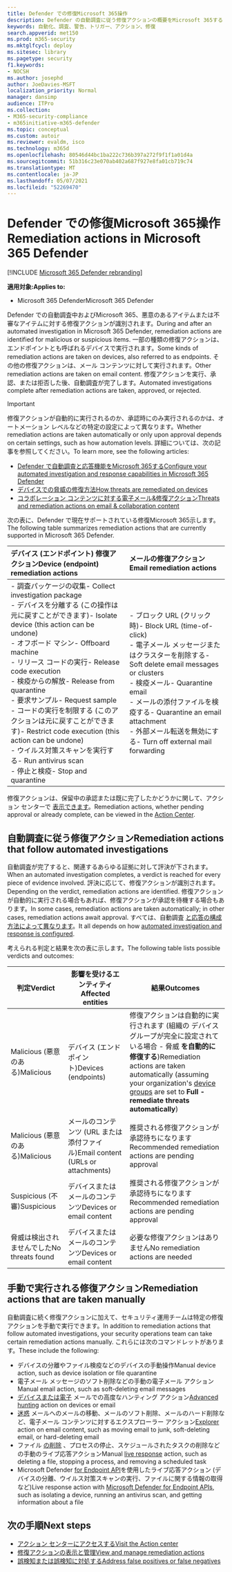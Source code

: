 ```yaml
---
title: Defender での修復Microsoft 365操作
description: Defender の自動調査に従う修復アクションの概要をMicrosoft 365する
keywords: 自動化、調査、警告、トリガー、アクション、修復
search.appverid: met150
ms.prod: m365-security
ms.mktglfcycl: deploy
ms.sitesec: library
ms.pagetype: security
f1.keywords:
- NOCSH
ms.author: josephd
author: JoeDavies-MSFT
localization_priority: Normal
manager: dansimp
audience: ITPro
ms.collection:
- M365-security-compliance
- m365initiative-m365-defender
ms.topic: conceptual
ms.custom: autoir
ms.reviewer: evaldm, isco
ms.technology: m365d
ms.openlocfilehash: 80546d44bc1ba222c736b397a272f9f1f1a01d4a
ms.sourcegitcommit: 51b316c23e070ab402a687f927e8fa01cb719c74
ms.translationtype: MT
ms.contentlocale: ja-JP
ms.lasthandoff: 05/07/2021
ms.locfileid: "52269470"
---
```

# <a name="remediation-actions-in-microsoft-365-defender"></a><span data-ttu-id="fd6a3-104">Defender での修復Microsoft 365操作</span><span class="sxs-lookup"><span data-stu-id="fd6a3-104">Remediation actions in Microsoft 365 Defender</span></span>

[!INCLUDE [Microsoft 365 Defender rebranding](../includes/microsoft-defender.md)]


<span data-ttu-id="fd6a3-105">**適用対象:**</span><span class="sxs-lookup"><span data-stu-id="fd6a3-105">**Applies to:**</span></span>
- <span data-ttu-id="fd6a3-106">Microsoft 365 Defender</span><span class="sxs-lookup"><span data-stu-id="fd6a3-106">Microsoft 365 Defender</span></span>

<span data-ttu-id="fd6a3-107">Defender での自動調査中およびMicrosoft 365、悪意のあるアイテムまたは不審なアイテムに対する修復アクションが識別されます。</span><span class="sxs-lookup"><span data-stu-id="fd6a3-107">During and after an automated investigation in Microsoft 365 Defender, remediation actions are identified for malicious or suspicious items.</span></span> <span data-ttu-id="fd6a3-108">一部の種類の修復アクションは、エンドポイントとも呼ばれるデバイスで実行されます。</span><span class="sxs-lookup"><span data-stu-id="fd6a3-108">Some kinds of remediation actions are taken on devices, also referred to as endpoints.</span></span> <span data-ttu-id="fd6a3-109">その他の修復アクションは、メール コンテンツに対して実行されます。</span><span class="sxs-lookup"><span data-stu-id="fd6a3-109">Other remediation actions are taken on email content.</span></span> <span data-ttu-id="fd6a3-110">修復アクションを実行、承認、または拒否した後、自動調査が完了します。</span><span class="sxs-lookup"><span data-stu-id="fd6a3-110">Automated investigations complete after remediation actions are taken, approved, or rejected.</span></span>

> [!IMPORTANT]
> <span data-ttu-id="fd6a3-111">修復アクションが自動的に実行されるのか、承認時にのみ実行されるのかは、オートメーション レベルなどの特定の設定によって異なります。</span><span class="sxs-lookup"><span data-stu-id="fd6a3-111">Whether remediation actions are taken automatically or only upon approval depends on certain settings, such as how automation levels.</span></span> <span data-ttu-id="fd6a3-112">詳細については、次の記事を参照してください。</span><span class="sxs-lookup"><span data-stu-id="fd6a3-112">To learn more, see the following articles:</span></span>
> - [<span data-ttu-id="fd6a3-113">Defender で自動調査と応答機能をMicrosoft 365する</span><span class="sxs-lookup"><span data-stu-id="fd6a3-113">Configure your automated investigation and response capabilities in Microsoft 365 Defender</span></span>](m365d-configure-auto-investigation-response.md)
> - [<span data-ttu-id="fd6a3-114">デバイスでの脅威の修復方法</span><span class="sxs-lookup"><span data-stu-id="fd6a3-114">How threats are remediated on devices</span></span>](../defender-endpoint/automated-investigations.md)
> - [<span data-ttu-id="fd6a3-115">コラボレーション コンテンツに対する電子メール&修復アクション</span><span class="sxs-lookup"><span data-stu-id="fd6a3-115">Threats and remediation actions on email & collaboration content</span></span>](../office-365-security/air-remediation-actions.md#threats-and-remediation-actions)

<span data-ttu-id="fd6a3-116">次の表に、Defender で現在サポートされている修復Microsoft 365示します。</span><span class="sxs-lookup"><span data-stu-id="fd6a3-116">The following table summarizes remediation actions that are currently supported in Microsoft 365 Defender.</span></span> 

|<span data-ttu-id="fd6a3-117">デバイス (エンドポイント) 修復アクション</span><span class="sxs-lookup"><span data-stu-id="fd6a3-117">Device (endpoint) remediation actions</span></span>  |<span data-ttu-id="fd6a3-118">メールの修復アクション</span><span class="sxs-lookup"><span data-stu-id="fd6a3-118">Email remediation actions</span></span>  |
|:---------|:---------|
|<span data-ttu-id="fd6a3-119">- 調査パッケージの収集</span><span class="sxs-lookup"><span data-stu-id="fd6a3-119">- Collect investigation package</span></span> <br/><span data-ttu-id="fd6a3-120">- デバイスを分離する (この操作は元に戻すことができます)</span><span class="sxs-lookup"><span data-stu-id="fd6a3-120">- Isolate device (this action can be undone)</span></span><br/><span data-ttu-id="fd6a3-121">- オフボード マシン</span><span class="sxs-lookup"><span data-stu-id="fd6a3-121">- Offboard machine</span></span> <br/><span data-ttu-id="fd6a3-122">- リリース コードの実行</span><span class="sxs-lookup"><span data-stu-id="fd6a3-122">- Release code execution</span></span> <br/><span data-ttu-id="fd6a3-123">- 検疫からの解放</span><span class="sxs-lookup"><span data-stu-id="fd6a3-123">- Release from quarantine</span></span> <br/><span data-ttu-id="fd6a3-124">- 要求サンプル</span><span class="sxs-lookup"><span data-stu-id="fd6a3-124">- Request sample</span></span> <br/><span data-ttu-id="fd6a3-125">- コードの実行を制限する (このアクションは元に戻すことができます)</span><span class="sxs-lookup"><span data-stu-id="fd6a3-125">- Restrict code execution (this action can be undone)</span></span> <br/><span data-ttu-id="fd6a3-126">- ウイルス対策スキャンを実行する</span><span class="sxs-lookup"><span data-stu-id="fd6a3-126">- Run antivirus scan</span></span> <br/><span data-ttu-id="fd6a3-127">- 停止と検疫</span><span class="sxs-lookup"><span data-stu-id="fd6a3-127">- Stop and quarantine</span></span>      |<span data-ttu-id="fd6a3-128">- ブロック URL (クリック時)</span><span class="sxs-lookup"><span data-stu-id="fd6a3-128">- Block URL (time-of-click)</span></span><br/><span data-ttu-id="fd6a3-129">- 電子メール メッセージまたはクラスターを削除する</span><span class="sxs-lookup"><span data-stu-id="fd6a3-129">- Soft delete email messages or clusters</span></span><br/><span data-ttu-id="fd6a3-130">- 検疫メール</span><span class="sxs-lookup"><span data-stu-id="fd6a3-130">- Quarantine email</span></span><br/><span data-ttu-id="fd6a3-131">- メールの添付ファイルを検疫する</span><span class="sxs-lookup"><span data-stu-id="fd6a3-131">- Quarantine an email attachment</span></span><br/><span data-ttu-id="fd6a3-132">- 外部メール転送を無効にする</span><span class="sxs-lookup"><span data-stu-id="fd6a3-132">- Turn off external mail forwarding</span></span>          |

<span data-ttu-id="fd6a3-133">修復アクションは、保留中の承認または既に完了したかどうかに関して、アクション センターで [表示できます](m365d-action-center.md)。</span><span class="sxs-lookup"><span data-stu-id="fd6a3-133">Remediation actions, whether pending approval or already complete, can be viewed in the [Action Center](m365d-action-center.md).</span></span>

## <a name="remediation-actions-that-follow-automated-investigations"></a><span data-ttu-id="fd6a3-134">自動調査に従う修復アクション</span><span class="sxs-lookup"><span data-stu-id="fd6a3-134">Remediation actions that follow automated investigations</span></span>

<span data-ttu-id="fd6a3-135">自動調査が完了すると、関連するあらゆる証拠に対して評決が下されます。</span><span class="sxs-lookup"><span data-stu-id="fd6a3-135">When an automated investigation completes, a verdict is reached for every piece of evidence involved.</span></span> <span data-ttu-id="fd6a3-136">評決に応じて、修復アクションが識別されます。</span><span class="sxs-lookup"><span data-stu-id="fd6a3-136">Depending on the verdict, remediation actions are identified.</span></span> <span data-ttu-id="fd6a3-137">修復アクションが自動的に実行される場合もあれば、修復アクションが承認を待機する場合もあります。</span><span class="sxs-lookup"><span data-stu-id="fd6a3-137">In some cases, remediation actions are taken automatically; in other cases, remediation actions await approval.</span></span> <span data-ttu-id="fd6a3-138">すべては、自動調査 [と応答の構成方法によって異なります](m365d-configure-auto-investigation-response.md)。</span><span class="sxs-lookup"><span data-stu-id="fd6a3-138">It all depends on how [automated investigation and response is configured](m365d-configure-auto-investigation-response.md).</span></span>

<span data-ttu-id="fd6a3-139">考えられる判定と結果を次の表に示します。</span><span class="sxs-lookup"><span data-stu-id="fd6a3-139">The following table lists possible verdicts and outcomes:</span></span>

| <span data-ttu-id="fd6a3-140">判定</span><span class="sxs-lookup"><span data-stu-id="fd6a3-140">Verdict</span></span>    | <span data-ttu-id="fd6a3-141">影響を受けるエンティティ</span><span class="sxs-lookup"><span data-stu-id="fd6a3-141">Affected entities</span></span>    | <span data-ttu-id="fd6a3-142">結果</span><span class="sxs-lookup"><span data-stu-id="fd6a3-142">Outcomes</span></span>|
|------|------|------|
| <span data-ttu-id="fd6a3-143">Malicious (悪意のある)</span><span class="sxs-lookup"><span data-stu-id="fd6a3-143">Malicious</span></span>    | <span data-ttu-id="fd6a3-144">デバイス (エンドポイント)</span><span class="sxs-lookup"><span data-stu-id="fd6a3-144">Devices (endpoints)</span></span>    | <span data-ttu-id="fd6a3-145">修復アクションは自動的に実行されます (組織の [](m365d-configure-auto-investigation-response.md#review-or-change-the-automation-level-for-device-groups)デバイス グループが完全に設定されている場合 - 脅威 **を自動的に修復する**)</span><span class="sxs-lookup"><span data-stu-id="fd6a3-145">Remediation actions are taken automatically (assuming your organization's [device groups](m365d-configure-auto-investigation-response.md#review-or-change-the-automation-level-for-device-groups) are set to **Full - remediate threats automatically**)</span></span>|
| <span data-ttu-id="fd6a3-146">Malicious (悪意のある)</span><span class="sxs-lookup"><span data-stu-id="fd6a3-146">Malicious</span></span>    | <span data-ttu-id="fd6a3-147">メールのコンテンツ (URL または添付ファイル)</span><span class="sxs-lookup"><span data-stu-id="fd6a3-147">Email content (URLs or attachments)</span></span> | <span data-ttu-id="fd6a3-148">推奨される修復アクションが承認待ちになります</span><span class="sxs-lookup"><span data-stu-id="fd6a3-148">Recommended remediation actions are pending approval</span></span>|
| <span data-ttu-id="fd6a3-149">Suspicious (不審)</span><span class="sxs-lookup"><span data-stu-id="fd6a3-149">Suspicious</span></span>    | <span data-ttu-id="fd6a3-150">デバイスまたはメールのコンテンツ</span><span class="sxs-lookup"><span data-stu-id="fd6a3-150">Devices or email content</span></span> | <span data-ttu-id="fd6a3-151">推奨される修復アクションが承認待ちになります</span><span class="sxs-lookup"><span data-stu-id="fd6a3-151">Recommended remediation actions are pending approval</span></span>|
| <span data-ttu-id="fd6a3-152">脅威は検出されませんでした</span><span class="sxs-lookup"><span data-stu-id="fd6a3-152">No threats found</span></span>    | <span data-ttu-id="fd6a3-153">デバイスまたはメールのコンテンツ</span><span class="sxs-lookup"><span data-stu-id="fd6a3-153">Devices or email content</span></span>    | <span data-ttu-id="fd6a3-154">必要な修復アクションはありません</span><span class="sxs-lookup"><span data-stu-id="fd6a3-154">No remediation actions are needed</span></span>|


## <a name="remediation-actions-that-are-taken-manually"></a><span data-ttu-id="fd6a3-155">手動で実行される修復アクション</span><span class="sxs-lookup"><span data-stu-id="fd6a3-155">Remediation actions that are taken manually</span></span>

<span data-ttu-id="fd6a3-156">自動調査に続く修復アクションに加えて、セキュリティ運用チームは特定の修復アクションを手動で実行できます。</span><span class="sxs-lookup"><span data-stu-id="fd6a3-156">In addition to remediation actions that follow automated investigations, your security operations team can take certain remediation actions manually.</span></span> <span data-ttu-id="fd6a3-157">これらには次のコマンドレットがあります。</span><span class="sxs-lookup"><span data-stu-id="fd6a3-157">These include the following:</span></span>

- <span data-ttu-id="fd6a3-158">デバイスの分離やファイル検疫などのデバイスの手動操作</span><span class="sxs-lookup"><span data-stu-id="fd6a3-158">Manual device action, such as device isolation or file quarantine</span></span>
- <span data-ttu-id="fd6a3-159">電子メール メッセージのソフト削除などの手動の電子メール アクション</span><span class="sxs-lookup"><span data-stu-id="fd6a3-159">Manual email action, such as soft-deleting email messages</span></span> 
- <span data-ttu-id="fd6a3-160">[デバイスまたは電子](../defender-endpoint/advanced-hunting-overview.md) メールでの高度なハンティング アクション</span><span class="sxs-lookup"><span data-stu-id="fd6a3-160">[Advanced hunting](../defender-endpoint/advanced-hunting-overview.md) action on devices or email</span></span>
- <span data-ttu-id="fd6a3-161">[迷惑](../office-365-security/threat-explorer.md) メールへのメールの移動、メールのソフト削除、メールのハード削除など、電子メール コンテンツに対するエクスプローラー アクション</span><span class="sxs-lookup"><span data-stu-id="fd6a3-161">[Explorer](../office-365-security/threat-explorer.md) action on email content, such as moving email to junk, soft-deleting email, or hard-deleting email</span></span>
- <span data-ttu-id="fd6a3-162">ファイル [の削除](https://docs.microsoft.com/windows/security/threat-protection/microsoft-defender-atp/live-response) 、プロセスの停止、スケジュールされたタスクの削除などの手動のライブ応答アクション</span><span class="sxs-lookup"><span data-stu-id="fd6a3-162">Manual [live response](https://docs.microsoft.com/windows/security/threat-protection/microsoft-defender-atp/live-response) action, such as deleting a file, stopping a process, and removing a scheduled task</span></span>
- <span data-ttu-id="fd6a3-163">Microsoft Defender [for Endpoint API](../defender-endpoint/management-apis.md#microsoft-defender-for-endpoint-apis)を使用したライブ応答アクション (デバイスの分離、ウイルス対策スキャンの実行、ファイルに関する情報の取得など)</span><span class="sxs-lookup"><span data-stu-id="fd6a3-163">Live response action with [Microsoft Defender for Endpoint APIs](../defender-endpoint/management-apis.md#microsoft-defender-for-endpoint-apis), such as isolating a device, running an antivirus scan, and getting information about a file</span></span>

## <a name="next-steps"></a><span data-ttu-id="fd6a3-164">次の手順</span><span class="sxs-lookup"><span data-stu-id="fd6a3-164">Next steps</span></span>

- [<span data-ttu-id="fd6a3-165">アクション センターにアクセスする</span><span class="sxs-lookup"><span data-stu-id="fd6a3-165">Visit the Action center</span></span>](m365d-action-center.md)
- [<span data-ttu-id="fd6a3-166">修復アクションの表示と管理</span><span class="sxs-lookup"><span data-stu-id="fd6a3-166">View and manage remediation actions</span></span>](m365d-autoir-actions.md)
- [<span data-ttu-id="fd6a3-167">誤検知または誤検知に対処する</span><span class="sxs-lookup"><span data-stu-id="fd6a3-167">Address false positives or false negatives</span></span>](m365d-autoir-report-false-positives-negatives.md)
